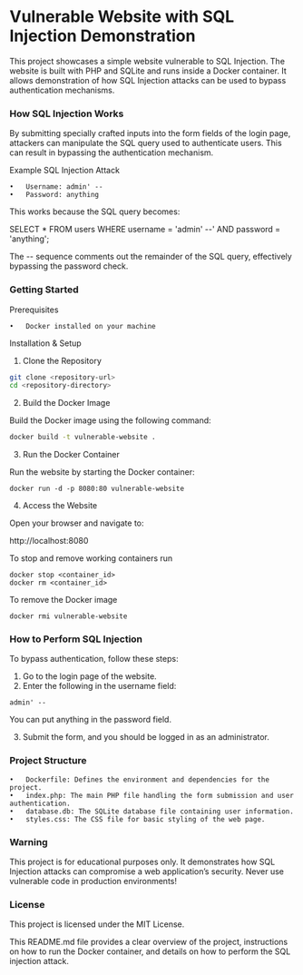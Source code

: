 # Vulnerable Website with SQL Injection Demonstration

This project showcases a simple website vulnerable to SQL Injection. The website is built with PHP and SQLite and runs inside a Docker container. It allows demonstration of how SQL Injection attacks can be used to bypass authentication mechanisms.

### How SQL Injection Works

By submitting specially crafted inputs into the form fields of the login page, attackers can manipulate the SQL query used to authenticate users. This can result in bypassing the authentication mechanism.

Example SQL Injection Attack

	•	Username: admin' --
	•	Password: anything

This works because the SQL query becomes:

SELECT * FROM users WHERE username = 'admin' --' AND password = 'anything';

The -- sequence comments out the remainder of the SQL query, effectively bypassing the password check.

### Getting Started

Prerequisites

	•	Docker installed on your machine

Installation & Setup

1.	Clone the Repository

```bash
git clone <repository-url>
cd <repository-directory>
```

2.	Build the Docker Image

Build the Docker image using the following command:

```bash
docker build -t vulnerable-website .
```

3.	Run the Docker Container

Run the website by starting the Docker container:

```
docker run -d -p 8080:80 vulnerable-website
```

4.	Access the Website

Open your browser and navigate to:

http://localhost:8080

To stop and remove working containers run
```
docker stop <container_id>
docker rm <container_id>
```

To remove the Docker image
```
docker rmi vulnerable-website
```


### How to Perform SQL Injection

To bypass authentication, follow these steps:

1.	Go to the login page of the website.
2.	Enter the following in the username field:

```
admin' --
```

You can put anything in the password field.

3.	Submit the form, and you should be logged in as an administrator.

### Project Structure

	•	Dockerfile: Defines the environment and dependencies for the project.
	•	index.php: The main PHP file handling the form submission and user authentication.
	•	database.db: The SQLite database file containing user information.
	•	styles.css: The CSS file for basic styling of the web page.

### Warning

This project is for educational purposes only.
It demonstrates how SQL Injection attacks can compromise a web application’s security. Never use vulnerable code in production environments!

### License

This project is licensed under the MIT License.

This README.md file provides a clear overview of the project, instructions on how to run the Docker container, and details on how to perform the SQL injection attack.